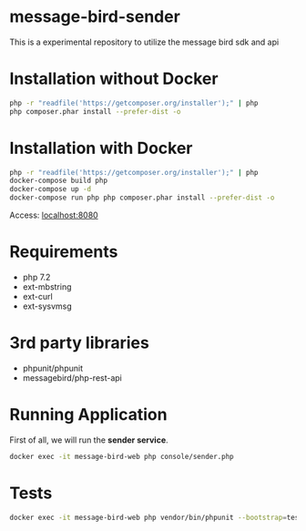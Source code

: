 # message-bird-sender
This is a experimental repository to utilize the message bird sdk and api

# Installation without Docker
```BASH
php -r "readfile('https://getcomposer.org/installer');" | php
php composer.phar install --prefer-dist -o
```

# Installation with Docker
```BASH
php -r "readfile('https://getcomposer.org/installer');" | php
docker-compose build php
docker-compose up -d
docker-compose run php php composer.phar install --prefer-dist -o
```
Access: [localhost:8080](localhost:8080)

# Requirements
- php 7.2
- ext-mbstring
- ext-curl
- ext-sysvmsg

# 3rd party libraries
- phpunit/phpunit
- messagebird/php-rest-api

# Running Application
First of all, we will run the **sender service**.

```BASH
docker exec -it message-bird-web php console/sender.php
```

# Tests
```BASH
docker exec -it message-bird-web php vendor/bin/phpunit --bootstrap=tests/bootstrap.php tests
```
